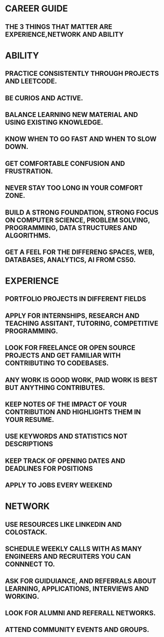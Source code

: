 # CAREER GUIDE

## THE 3 THINGS THAT MATTER ARE EXPERIENCE,NETWORK AND ABILITY 

# ABILITY
## PRACTICE CONSISTENTLY THROUGH PROJECTS AND LEETCODE.
## BE CURIOS AND ACTIVE. 
## BALANCE LEARNING NEW MATERIAL AND USING EXISTING KNOWLEDGE.
## KNOW WHEN TO GO FAST AND WHEN TO SLOW DOWN.
## GET COMFORTABLE CONFUSION AND FRUSTRATION.
## NEVER STAY TOO LONG IN YOUR COMFORT ZONE.
## BUILD A STRONG FOUNDATION, STRONG FOCUS ON COMPUTER SCIENCE, PROBLEM SOLVING, PROGRAMMING, DATA STRUCTURES AND ALGORITHMS.
## GET A FEEL FOR THE DIFFERENG SPACES, WEB, DATABASES, ANALYTICS, AI FROM CS50.

# EXPERIENCE 
## PORTFOLIO PROJECTS IN DIFFERENT FIELDS
## APPLY FOR INTERNSHIPS, RESEARCH AND TEACHING ASSITANT, TUTORING, COMPETITIVE PROGRAMMING.
## LOOK FOR FREELANCE OR OPEN SOURCE PROJECTS AND GET FAMILIAR WITH CONTRIBUTING TO CODEBASES.
## ANY WORK IS GOOD WORK, PAID WORK IS BEST BUT ANYTHING CONTRIBUTES.
## KEEP NOTES OF THE IMPACT OF YOUR CONTRIBUTION AND HIGHLIGHTS THEM IN YOUR RESUME.
## USE KEYWORDS AND STATISTICS NOT DESCRIPTIONS
## KEEP TRACK OF OPENING DATES AND DEADLINES FOR POSITIONS
## APPLY TO JOBS EVERY WEEKEND

# NETWORK

## USE RESOURCES LIKE LINKEDIN AND COLOSTACK.
## SCHEDULE WEEKLY CALLS WITH AS MANY ENGINEERS AND RECRUITERS YOU CAN CONNNECT TO. 
## ASK FOR GUIDUIANCE, AND REFERRALS ABOUT LEARNING, APPLICATIONS, INTERVIEWS AND WORKING.
## LOOK FOR ALUMNI AND REFERALL NETWORKS.
## ATTEND COMMUNITY EVENTS AND GROUPS. 
